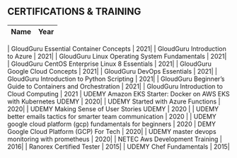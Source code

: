 ## CERTIFICATIONS & TRAINING 


| Name | Year | 
|  :---:  |     :---:      | 

| GloudGuru Essential Container Concepts | 2021|
| GloudGuru Introduction to Azure | 2021|
| GloudGuru Linux Operating System Fundamentals | 2021|
| GloudGuru CentOS Enterprise Linux 8 Essentials | 2021|
| GloudGuru Google Cloud Concepts | 2021|
| GloudGuru DevOps Essentials | 2021|
| GloudGuru Introduction to Python Scripting | 2021|
| GloudGuru Beginner’s Guide to Containers and Orchestration | 2021|
| GloudGuru Introduction to Cloud Computing | 2021
| UDEMY Amazon EKS Starter: Docker on AWS EKS with Kubernetes UDEMY | 2020|
| UDEMY Started with Azure Functions | 2020|
| UDEMY Making Sense of User Stories UDEMY  | 2020 |
| UDEMY better emails tactics for smarter team communication  | 2020 |
| UDEMY google cloud platform (gcp) fundamentals for beginners  | 2020
| DEMY Google Cloud Platform (GCP) For Tech | 2020|
| UDEMY master devops monitoring with prometheus | 2020|
| NETEC Aws Development Training | 2016|
| Ranorex Certified Tester | 2015|
| UDEMY Chef Fundamentals  | 2015|


